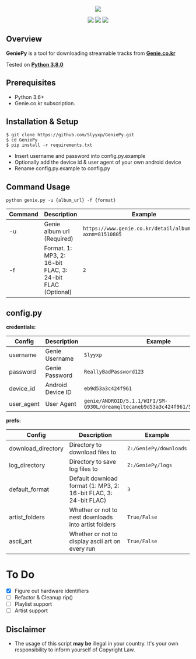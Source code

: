 <p align="center">
  <img src="https://image.genie.co.kr/imageg/web/common/logo_genie.png">
</p>  
<p align="center">
  <img src="https://img.shields.io/github/issues/Slyyxp/GeniePy?style=for-the-badge">  
  <img src="https://img.shields.io/github/languages/code-size/slyyxp/GeniePy?style=for-the-badge">  
  <img src="https://img.shields.io/maintenance/yes/2020?style=for-the-badge">  
</p>  

## Overview
**GeniePy** is a tool for downloading streamable tracks from **[Genie.co.kr](https://www.genie.co.kr/)**

Tested on **[Python 3.8.0](https://www.python.org/downloads/release/python-380/)**

## Prerequisites

- Python 3.6+
- Genie.co.kr subscription.  
  
## Installation & Setup

```console
$ git clone https://github.com/Slyyxp/GeniePy.git
$ cd GeniePy
$ pip install -r requirements.txt
```

* Insert username and password into config.py.example  
* Optionally add the device id & user agent of your own android device
* Rename config.py.example to config.py

## Command Usage
```
python genie.py -u {album_url} -f {format}
```
Command  | Description  | Example
------------- | ------------- | -------------
-u | Genie album url (Required) | `https://www.genie.co.kr/detail/albumInfo?axnm=81510805`
-f | Format. 1: MP3, 2: 16-bit FLAC, 3: 24-bit FLAC (Optional) | `2`

## config.py

**credentials:**

Config  | Description  | Example
------------- | ------------- | -------------
username | Genie Username | `Slyyxp`
password | Genie Password | `ReallyBadPassword123`
device_id | Android Device ID | `eb9d53a3c424f961`
user_agent | User Agent | `genie/ANDROID/5.1.1/WIFI/SM-G930L/dreamqltecaneb9d53a3c424f961/500200714/40807`

**prefs:**

Config  | Description  | Example
------------- | ------------- | -------------
download_directory | Directory to download files to | `Z:/GeniePy/downloads`
log_directory | Directory to save log files to  | `Z:/GeniePy/logs`
default_format | Default download format (1: MP3, 2: 16-bit FLAC, 3: 24-bit FLAC) | `3`
artist_folders | Whether or not to nest downloads into artist folders | `True/False`
ascii_art | Whether or not to display ascii art on every run | `True/False`

# To Do
- [x] Figure out hardware identifiers  
- [ ] Refactor & Cleanup rip()
- [ ] Playlist support
- [ ] Artist support

## Disclaimer
- The usage of this script **may be** illegal in your country. It's your own responsibility to inform yourself of Copyright Law.